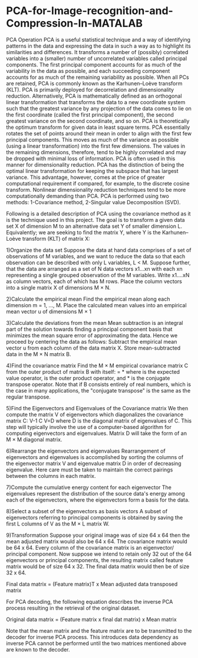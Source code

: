 # PCA-for-Image-recognition-and-Compression-In-MATALAB
PCA Operation
 PCA is a useful statistical technique and a way of identifying patterns in the data and expressing the data in such a way as to highlight its similarities and differences. It transforms a number of (possibly) correlated variables into a (smaller) number of uncorrelated variables called principal components. The first principal component accounts for as much of the variability in the data as possible, and each succeeding component accounts for as much of the remaining variability as possible. When all PCs are retained, PCA is commonly known as the Karhunen–Loève transform (KLT). PCA is primarily deployed for decorrelation and dimensionality reduction.
Alternatively, PCA is mathematically defined as an orthogonal linear transformation that transforms the data to a new coordinate system such that the greatest variance by any projection of the data comes to lie on the first coordinate (called the first principal component), the second greatest variance on the second coordinate, and so on. PCA is theoretically the optimum transform for given data in least square terms. PCA essentially rotates the set of points around their mean in order to align with the first few principal components. This moves as much of the variance as possible (using a linear transformation) into the first few dimensions. The values in the remaining dimensions, therefore, tend to be highly correlated and may be dropped with minimal loss of information. PCA is often used in this manner for dimensionality reduction. PCA has the distinction of being the optimal linear transformation for keeping the subspace that has largest variance. This advantage, however, comes at the price of greater computational requirement if compared, for example, to the discrete cosine transform. Nonlinear dimensionality reduction techniques tend to be more computationally demanding than PCA. PCA is performed using two methods: 1-Covariance method, 2-Singular value Decomposition (SVD). 

Following is a detailed description of PCA using the covariance method as it is the technique used in this project. The goal is to transform a given data set X of dimension M to an alternative data set Y of smaller dimension L. Equivalently; we are seeking to find the matrix Y, where Y is the Karhunen–Loève transform (KLT) of matrix X: 

1)Organize the data set
Suppose the data at hand data comprises of a set of observations of M variables, and we want to reduce the data so that each observation can be described with only L variables, L < M. Suppose further, that the data are arranged as a set of N data vectors x1…xn with each xn representing a single grouped observation of the M variables.
Write x1….xN as column vectors, each of which has M rows.
Place the column vectors into a single matrix X of dimensions M × N.

2)Calculate the empirical mean
Find the empirical mean along each dimension m = 1, ..., M.
Place the calculated mean values into an empirical mean vector u of dimensions M × 1

3)Calculate the deviations from the mean
Mean subtraction is an integral part of the solution towards finding a principal component basis that minimizes the mean square error of approximating the data. Hence we proceed by centering the data as follows:
Subtract the empirical mean vector u from each column of the data matrix X.
Store mean-subtracted data in the M × N matrix B.

4)Find the covariance matrix
Find the M × M empirical covariance matrix C from the outer product of matrix B with itself:
= *
where  is the expected value operator,  is the outer product operator, and * is the conjugate transpose operator. Note that if B consists entirely of real numbers, which is the case in many applications, the "conjugate transpose" is the same as the regular transpose.

5)Find the Eigenvectors and Eigenvalues of the Covariance matrix
We then compute the matrix V of eigenvectors which diagonalizes the covariance matrix C: V-1 C V=D where D is the diagonal matrix of eigenvalues of C. This step will typically involve the use of a computer-based algorithm for computing eigenvectors and eigenvalues. Matrix D will take the form of an M × M diagonal matrix.

6)Rearrange the eigenvectors and eigenvalues
Rearrangement of eigenvectors and eigenvalues is accomplished by sorting the columns of the eigenvector matrix V and eigenvalue matrix D in order of decreasing eigenvalue. Here care must be taken to maintain the correct pairings between the columns in each matrix.

7)Compute the cumulative energy content for each eigenvector
The eigenvalues represent the distribution of the source data's energy among each of the eigenvectors, where the eigenvectors form a basis for the data.

8)Select a subset of the eigenvectors as basis vectors
A subset of eigenvectors referring to principal components is obtained by saving the first L columns of V as the M × L matrix W.

9)Transformation
Suppose your original image was of size 64 x 64 then the mean adjusted matrix would also be 64 x 64. The covariance matrix would be 64 x 64. Every column of the covariance matrix is an eigenvector/ principal component. Now suppose we intend to retain only 32 out of the 64 eigenvectors or principal components, the resulting matrix called feature matrix would be of size 64 x 32. The final data matrix would then be of size 32 x 64. 

Final data matrix = (Feature matrix)T x Mean adjusted data transposed matrix

For PCA decoding, the following equation describes the inverse PCA process resulting in the retrieval of the original dataset. 

Original data matrix = (Feature matrix x final dat matrix) x Mean matrix

Note that the mean matrix and the feature matrix are to be transmitted to the decoder for inverse PCA process. This introduces data dependency as inverse PCA cannot be performed until the two matrices mentioned above are known to the decoder.
